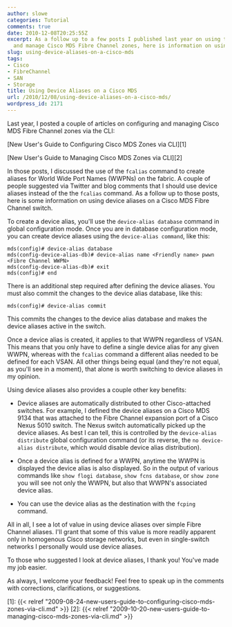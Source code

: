 ```yaml
---
author: slowe
categories: Tutorial
comments: true
date: 2010-12-08T20:25:55Z
excerpt: As a follow up to a few posts I published last year on using the CLI to configure
  and manage Cisco MDS Fibre Channel zones, here is information on using device aliases.
slug: using-device-aliases-on-a-cisco-mds
tags:
- Cisco
- FibreChannel
- SAN
- Storage
title: Using Device Aliases on a Cisco MDS
url: /2010/12/08/using-device-aliases-on-a-cisco-mds/
wordpress_id: 2171
---
```


Last year, I posted a couple of articles on configuring and managing Cisco MDS Fibre Channel zones via the CLI:

[New User's Guide to Configuring Cisco MDS Zones via CLI][1]  

[New User's Guide to Managing Cisco MDS Zones via CLI][2]

In those posts, I discussed the use of the `fcalias` command to create aliases for World Wide Port Names (WWPNs) on the fabric. A couple of people suggested via Twitter and blog comments that I should use device aliases instead of the the `fcalias` command. As a follow up to those posts, here is some information on using device aliases on a Cisco MDS Fibre Channel switch.

To create a device alias, you'll use the `device-alias database` command in global configuration mode. Once you are in database configuration mode, you can create device aliases using the `device-alias command`, like this:

	mds(config)# device-alias database  
	mds(config-device-alias-db)# device-alias name <Friendly name> pwwn <Fibre Channel WWPN>  
	mds(config-device-alias-db)# exit  
	mds(config)# end

There is an additional step required after defining the device aliases. You must also commit the changes to the device alias database, like this:

	mds(config)# device-alias commit

This commits the changes to the device alias database and makes the device aliases active in the switch.

Once a device alias is created, it applies to that WWPN regardless of VSAN. This means that you only have to define a single device alias for any given WWPN, whereas with the `fcalias` command a different alias needed to be defined for each VSAN. All other things being equal (and they're not equal, as you'll see in a moment), that alone is worth switching to device aliases in my opinion.

Using device aliases also provides a couple other key benefits:

* Device aliases are automatically distributed to other Cisco-attached switches. For example, I defined the device aliases on a Cisco MDS 9134 that was attached to the Fibre Channel expansion port of a Cisco Nexus 5010 switch. The Nexus switch automatically picked up the device aliases. As best I can tell, this is controlled by the `device-alias distribute` global configuration command (or its reverse, the `no device-alias distribute`, which would disable device alias distribution).

* Once a device alias is defined for a WWPN, anytime the WWPN is displayed the device alias is also displayed. So in the output of various commands like `show flogi database`, `show fcns database`, or `show zone` you will see not only the WWPN, but also that WWPN's associated device alias.

* You can use the device alias as the destination with the `fcping` command.

All in all, I see a lot of value in using device aliases over simple Fibre Channel aliases. I'll grant that some of this value is more readily apparent only in homogenous Cisco storage networks, but even in single-switch networks I personally would use device aliases.

To those who suggested I look at device aliases, I thank you! You've made my job easier.

As always, I welcome your feedback! Feel free to speak up in the comments with corrections, clarifications, or suggestions.

[1]: {{< relref "2009-08-24-new-users-guide-to-configuring-cisco-mds-zones-via-cli.md" >}}
[2]: {{< relref "2009-10-20-new-users-guide-to-managing-cisco-mds-zones-via-cli.md" >}}
